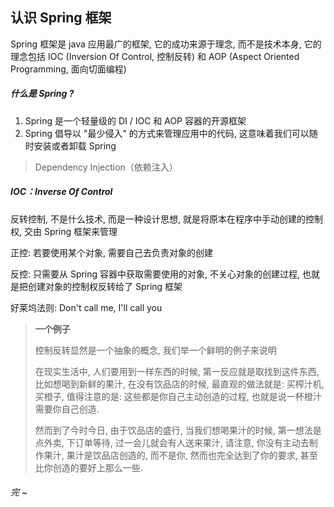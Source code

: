 ## 认识 Spring 框架

Spring 框架是 java 应用最广的框架, 它的成功来源于理念, 而不是技术本身, 它的理念包括 IOC (Inversion Of Control, 控制反转) 和 AOP (Aspect Oriented Programming, 面向切面编程)



##### 什么是 Spring ?

1. Spring 是一个轻量级的 DI / IOC 和 AOP 容器的开源框架
2. Spring 倡导以 "最少侵入" 的方式来管理应用中的代码, 这意味着我们可以随时安装或者卸载 Spring

> Dependency Injection（依赖注入）



##### IOC：Inverse Of Control

反转控制, 不是什么技术, 而是一种设计思想, 就是将原本在程序中手动创建的控制权, 交由 Spring 框架来管理

正控: 若要使用某个对象, 需要自己去负责对象的创建

反控: 只需要从 Spring 容器中获取需要使用的对象, 不关心对象的创建过程, 也就是把创建对象的控制权反转给了 Spring 框架

好莱坞法则: Don't call me, I'll call you 

> **一个例子**
>
> 控制反转显然是一个抽象的概念, 我们举一个鲜明的例子来说明
>
> 在现实生活中, 人们要用到一样东西的时候, 第一反应就是取找到这件东西, 比如想喝到新鲜的果汁, 在没有饮品店的时候, 最直观的做法就是: 买榨汁机, 买橙子, 值得注意的是: 这些都是你自己主动创造的过程, 也就是说一杯橙汁需要你自己创造.
>
> 然而到了今时今日, 由于饮品店的盛行, 当我们想喝果汁的时候, 第一想法是点外卖, 下订单等待, 过一会儿就会有人送来果汁, 请注意, 你没有主动去制作果汁, 果汁是饮品店创造的, 而不是你, 然而也完全达到了你的要求, 甚至比你创造的要好上那么一些.



###### 完 ~






